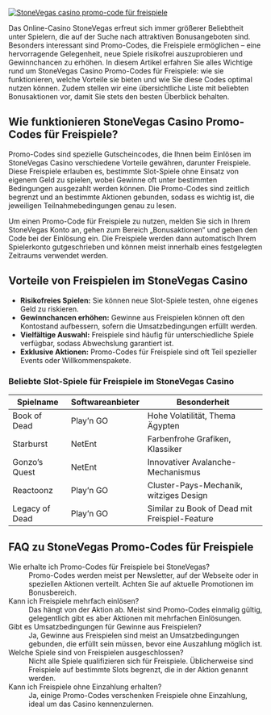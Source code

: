 [![StoneVegas casino promo-code für freispiele](https://123-caf.pages.dev/gitsignup.png)](https://vrmoo.ru/Bt82HjjY)

<p>Das Online-Casino StoneVegas erfreut sich immer größerer Beliebtheit unter Spielern, die auf der Suche nach attraktiven Bonusangeboten sind. Besonders interessant sind Promo-Codes, die Freispiele ermöglichen – eine hervorragende Gelegenheit, neue Spiele risikofrei auszuprobieren und Gewinnchancen zu erhöhen. In diesem Artikel erfahren Sie alles Wichtige rund um StoneVegas Casino Promo-Codes für Freispiele: wie sie funktionieren, welche Vorteile sie bieten und wie Sie diese Codes optimal nutzen können. Zudem stellen wir eine übersichtliche Liste mit beliebten Bonusaktionen vor, damit Sie stets den besten Überblick behalten.</p>  <h2>Wie funktionieren StoneVegas Casino Promo-Codes für Freispiele?</h2> <p>Promo-Codes sind spezielle Gutscheincodes, die Ihnen beim Einlösen im StoneVegas Casino verschiedene Vorteile gewähren, darunter Freispiele. Diese Freispiele erlauben es, bestimmte Slot-Spiele ohne Einsatz von eigenem Geld zu spielen, wobei Gewinne oft unter bestimmten Bedingungen ausgezahlt werden können. Die Promo-Codes sind zeitlich begrenzt und an bestimmte Aktionen gebunden, sodass es wichtig ist, die jeweiligen Teilnahmebedingungen genau zu lesen.</p> <p>Um einen Promo-Code für Freispiele zu nutzen, melden Sie sich in Ihrem StoneVegas Konto an, gehen zum Bereich „Bonusaktionen“ und geben den Code bei der Einlösung ein. Die Freispiele werden dann automatisch Ihrem Spielerkonto gutgeschrieben und können meist innerhalb eines festgelegten Zeitraums verwendet werden.</p>  <h2>Vorteile von Freispielen im StoneVegas Casino</h2> <ul> <li><strong>Risikofreies Spielen:</strong> Sie können neue Slot-Spiele testen, ohne eigenes Geld zu riskieren.</li> <li><strong>Gewinnchancen erhöhen:</strong> Gewinne aus Freispielen können oft den Kontostand aufbessern, sofern die Umsatzbedingungen erfüllt werden.</li> <li><strong>Vielfältige Auswahl:</strong> Freispiele sind häufig für unterschiedliche Spiele verfügbar, sodass Abwechslung garantiert ist.</li> <li><strong>Exklusive Aktionen:</strong> Promo-Codes für Freispiele sind oft Teil spezieller Events oder Willkommenspakete.</li> </ul>  <h3>Beliebte Slot-Spiele für Freispiele im StoneVegas Casino</h3> <table> <thead> <tr> <th>Spielname</th> <th>Softwareanbieter</th> <th>Besonderheit</th> </tr> </thead> <tbody> <tr> <td>Book of Dead</td> <td>Play’n GO</td> <td>Hohe Volatilität, Thema Ägypten</td> </tr> <tr> <td>Starburst</td> <td>NetEnt</td> <td>Farbenfrohe Grafiken, Klassiker</td> </tr> <tr> <td>Gonzo’s Quest</td> <td>NetEnt</td> <td>Innovativer Avalanche-Mechanismus</td> </tr> <tr> <td>Reactoonz</td> <td>Play’n GO</td> <td>Cluster-Pays-Mechanik, witziges Design</td> </tr> <tr> <td>Legacy of Dead</td> <td>Play’n GO</td> <td>Similar zu Book of Dead mit Freispiel-Feature</td> </tr> </tbody> </table>  <h2>FAQ zu StoneVegas Promo-Codes für Freispiele</h2> <dl> <dt>Wie erhalte ich Promo-Codes für Freispiele bei StoneVegas?</dt> <dd>Promo-Codes werden meist per Newsletter, auf der Webseite oder in speziellen Aktionen verteilt. Achten Sie auf aktuelle Promotionen im Bonusbereich.</dd> <dt>Kann ich Freispiele mehrfach einlösen?</dt> <dd>Das hängt von der Aktion ab. Meist sind Promo-Codes einmalig gültig, gelegentlich gibt es aber Aktionen mit mehrfachen Einlösungen.</dd> <dt>Gibt es Umsatzbedingungen für Gewinne aus Freispielen?</dt> <dd>Ja, Gewinne aus Freispielen sind meist an Umsatzbedingungen gebunden, die erfüllt sein müssen, bevor eine Auszahlung möglich ist.</dd> <dt>Welche Spiele sind von Freispielen ausgeschlossen?</dt> <dd>Nicht alle Spiele qualifizieren sich für Freispiele. Üblicherweise sind Freispiele auf bestimmte Slots begrenzt, die in der Aktion genannt werden.</dd> <dt>Kann ich Freispiele ohne Einzahlung erhalten?</dt> <dd>Ja, einige Promo-Codes verschenken Freispiele ohne Einzahlung, ideal um das Casino kennenzulernen.</dd> </dl>
